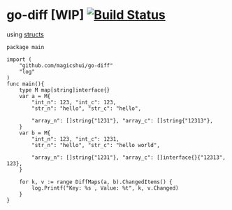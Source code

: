 # go-diff [WIP] [![Build Status](https://travis-ci.org/magicshui/go-diff.svg?branch=master)](https://travis-ci.org/magicshui/go-diff)

using [structs](github.com/fatih/structs)

```
package main

import (
    "github.com/magicshui/go-diff"
    "log"
)
func main(){
    type M map[string]interface{}
    var a = M{
        "int_n": 123, "int_c": 123,
        "str_n": "hello", "str_c": "hello",

        "array_n": []string{"1231"}, "array_c": []string{"12313"},
    }
    var b = M{
        "int_n": 123, "int_c": 1231,
        "str_n": "hello", "str_c": "hello world",

        "array_n": []string{"1231"}, "array_c": []interface{}{"12313", 123},
    }

    for k, v := range DiffMaps(a, b).ChangedItems() {
        log.Printf("Key: %s , Value: %t", k, v.Changed)
    }
}

```